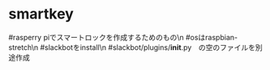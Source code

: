 # smartkey
#rasperry piでスマートロックを作成するためのもの\n
#osはraspbian-stretch\n
#slackbotをinstall\n
#slackbot/plugins/__init__.py　の空のファイルを別途作成
